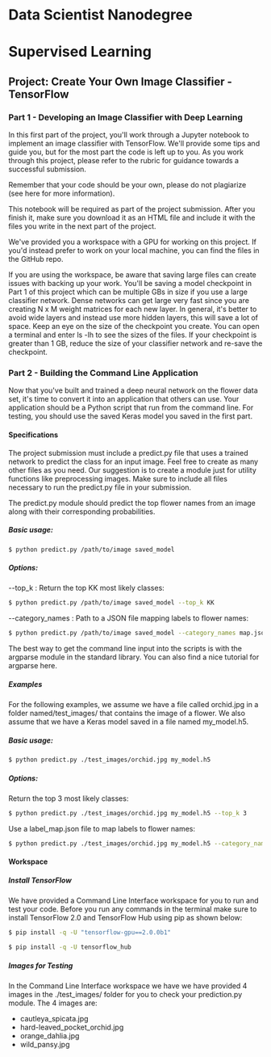 # Data Scientist Nanodegree
# Supervised Learning
## Project: Create Your Own Image Classifier - TensorFlow

### Part 1 - Developing an Image Classifier with Deep Learning

In this first part of the project, you'll work through a Jupyter notebook to implement an image classifier with TensorFlow. We'll provide some tips and guide you, but for the most part the code is left up to you. As you work through this project, please refer to the rubric for guidance towards a successful submission.

Remember that your code should be your own, please do not plagiarize (see here for more information).

This notebook will be required as part of the project submission. After you finish it, make sure you download it as an HTML file and include it with the files you write in the next part of the project.

We've provided you a workspace with a GPU for working on this project. If you'd instead prefer to work on your local machine, you can find the files in the GitHub repo.

If you are using the workspace, be aware that saving large files can create issues with backing up your work. You'll be saving a model checkpoint in Part 1 of this project which can be multiple GBs in size if you use a large classifier network. Dense networks can get large very fast since you are creating N x M weight matrices for each new layer. In general, it's better to avoid wide layers and instead use more hidden layers, this will save a lot of space. Keep an eye on the size of the checkpoint you create. You can open a terminal and enter ls -lh to see the sizes of the files. If your checkpoint is greater than 1 GB, reduce the size of your classifier network and re-save the checkpoint.

### Part 2 - Building the Command Line Application

Now that you've built and trained a deep neural network on the flower data set, it's time to convert it into an application that others can use. Your application should be a Python script that run from the command line. For testing, you should use the saved Keras model you saved in the first part.

#### Specifications

The project submission must include a predict.py file that uses a trained network to predict the class for an input image. Feel free to create as many other files as you need. Our suggestion is to create a module just for utility functions like preprocessing images. Make sure to include all files necessary to run the predict.py file in your submission.

The predict.py module should predict the top flower names from an image along with their corresponding probabilities.

##### Basic usage:

```bash
$ python predict.py /path/to/image saved_model
```

##### Options:

--top_k : Return the top KK most likely classes:

```bash
$ python predict.py /path/to/image saved_model --top_k KK
```

--category_names : Path to a JSON file mapping labels to flower names:

```bash
$ python predict.py /path/to/image saved_model --category_names map.json
```

The best way to get the command line input into the scripts is with the argparse module in the standard library. You can also find a nice tutorial for argparse here.

##### Examples

For the following examples, we assume we have a file called orchid.jpg in a folder named/test_images/ that contains the image of a flower. We also assume that we have a Keras model saved in a file named my_model.h5.

##### Basic usage:

```bash
$ python predict.py ./test_images/orchid.jpg my_model.h5
```

##### Options:

Return the top 3 most likely classes:

```bash
$ python predict.py ./test_images/orchid.jpg my_model.h5 --top_k 3
```

Use a label_map.json file to map labels to flower names:

```bash
$ python predict.py ./test_images/orchid.jpg my_model.h5 --category_names label_map.json
```

#### Workspace

##### Install TensorFlow

We have provided a Command Line Interface workspace for you to run and test your code. Before you run any commands in the terminal make sure to install TensorFlow 2.0 and TensorFlow Hub using pip as shown below:

```bash
$ pip install -q -U "tensorflow-gpu==2.0.0b1"
```

```bash
$ pip install -q -U tensorflow_hub
```

##### Images for Testing

In the Command Line Interface workspace we have we have provided 4 images in the ./test_images/ folder for you to check your prediction.py module. The 4 images are:

- cautleya_spicata.jpg
- hard-leaved_pocket_orchid.jpg
- orange_dahlia.jpg
- wild_pansy.jpg
